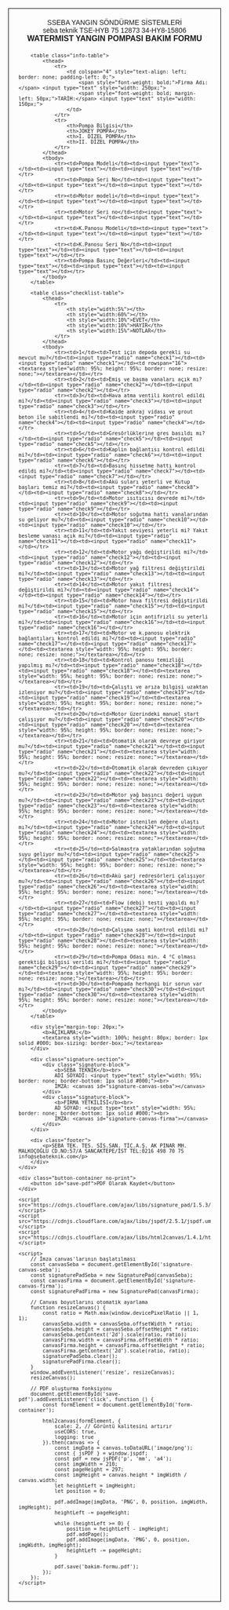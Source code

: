 
<!DOCTYPE html>
<html>
<head>
    <title>SEBA YANGIN - WATERMIST BAKIM FORMU</title>
    <style>
        body { font-family: sans-serif; margin: 0; padding: 20px; box-sizing: border-box; font-size: 12px; }
        .container { width: 100%; max-width: 800px; margin: auto; padding: 20px; border: 1px solid #000; }
        .header { text-align: center; margin-bottom: 20px; }
        .header h1 { font-size: 16px; margin: 0; font-weight: bold; }
        .header p { font-size: 14px; margin: 0; }
        .info-table, .checklist-table { width: 100%; border-collapse: collapse; margin-bottom: 20px; }
        .info-table th, .info-table td, .checklist-table th, .checklist-table td { border: 1px solid #000; padding: 5px; text-align: center; vertical-align: middle; }
        .info-table th { background-color: #f2f2f2; font-weight: bold; }
        .info-table input[type="text"] { width: 95%; border: none; padding: 2px; }
        .checklist-table td:nth-child(2) { text-align: left; }
        .checklist-table input[type="radio"] { margin: 0; }
        .signature-section { display: flex; justify-content: space-between; margin-top: 30px; }
        .signature-block { width: 45%; }
        .signature-block canvas { border: 1px solid #000; width: 100%; height: 100px; }
        .button-container { text-align: center; margin-top: 20px; }
        button { padding: 10px 20px; font-size: 14px; cursor: pointer; }
        @media print { .button-container, .no-print { display: none; } }
    </style>
</head>
<body>
    <div class="container" id="form-container">
        <div class="header">
            <p>SSEBA YANGIN SÖNDÜRME SİSTEMLERİ</p>
            <p>seba teknik TSE-HYB 75 12873 34-HY8-15806</p>
            <h1>WATERMIST YANGIN POMPASI BAKIM FORMU</h1>
        </div>

        <table class="info-table">
            <thead>
                <tr>
                    <td colspan="4" style="text-align: left; border: none; padding-left: 0;">
                        <span style="font-weight: bold;">Firma Adı:</span> <input type="text" style="width: 250px;">
                        <span style="font-weight: bold; margin-left: 50px;">TARİH:</span> <input type="text" style="width: 150px;">
                    </td>
                </tr>
                <tr>
                    <th>Pompa Bilgisi</th>
                    <th>JOKEY POMPA</th>
                    <th>I. DİZEL POMPA</th>
                    <th>II. DİZEL POMPA</th>
                </tr>
            </thead>
            <tbody>
                <tr><td>Pompa Modeli</td><td><input type="text"></td><td><input type="text"></td><td><input type="text"></td></tr>
                <tr><td>Pompa Seri No</td><td><input type="text"></td><td><input type="text"></td><td><input type="text"></td></tr>
                <tr><td>Motor modeli</td><td><input type="text"></td><td><input type="text"></td><td><input type="text"></td></tr>
                <tr><td>Motor Seri no</td><td><input type="text"></td><td><input type="text"></td><td><input type="text"></td></tr>
                <tr><td>K.Panosu Modeli</td><td><input type="text"></td><td><input type="text"></td><td><input type="text"></td></tr>
                <tr><td>K.Panosu Seri No</td><td><input type="text"></td><td><input type="text"></td><td><input type="text"></td></tr>
                <tr><td>Pompa Basınç Değerleri</td><td><input type="text"></td><td><input type="text"></td><td><input type="text"></td></tr>
            </tbody>
        </table>

        <table class="checklist-table">
            <thead>
                <tr>
                    <th style="width:5%"></th>
                    <th style="width:60%"></th>
                    <th style="width:10%">EVET</th>
                    <th style="width:10%">HAYIR</th>
                    <th style="width:15%">NOTLAR</th>
                </tr>
            </thead>
            <tbody>
                <tr><td>1</td><td>Test için depoda gerekli su mevcut mu?</td><td><input type="radio" name="check1"></td><td><input type="radio" name="check1"></td><td rowspan="16"><textarea style="width: 95%; height: 95%; border: none; resize: none;"></textarea></td></tr>
                <tr><td>2</td><td>Emiş ve basma vanaları açık mı?</td><td><input type="radio" name="check2"></td><td><input type="radio" name="check2"></td></tr>
                <tr><td>3</td><td>Hava atma ventili kontrol edildi mi?</td><td><input type="radio" name="check3"></td><td><input type="radio" name="check3"></td></tr>
                <tr><td>4</td><td>Kaide ankraj vidası ve grout beton ile sabitlendi mi?</td><td><input type="radio" name="check4"></td><td><input type="radio" name="check4"></td></tr>
                <tr><td>5</td><td>Gresörlüklerine gres basıldı mı?</td><td><input type="radio" name="check5"></td><td><input type="radio" name="check5"></td></tr>
                <tr><td>6</td><td>Kaplin bağlantısı kontrol edildi mi?</td><td><input type="radio" name="check6"></td><td><input type="radio" name="check6"></td></tr>
                <tr><td>7</td><td>Basınç hissetme hattı kontrol edildi mi?</td><td><input type="radio" name="check7"></td><td><input type="radio" name="check7"></td></tr>
                <tr><td>8</td><td>Akü suları yeterli ve Kutup başları temiz mi?</td><td><input type="radio" name="check8"></td><td><input type="radio" name="check8"></td></tr>
                <tr><td>9</td><td>Motor ısıtıcısı devrede mi?</td><td><input type="radio" name="check9"></td><td><input type="radio" name="check9"></td></tr>
                <tr><td>10</td><td>Motor soğutma hattı vanalarından su geliyor mu?</td><td><input type="radio" name="check10"></td><td><input type="radio" name="check10"></td></tr>
                <tr><td>11</td><td>Yakıt seviyesi yeterli mi? Yakıt besleme vanası açık mı?</td><td><input type="radio" name="check11"></td><td><input type="radio" name="check11"></td></tr>
                <tr><td>12</td><td>Motor yağı değiştirildi mi?</td><td><input type="radio" name="check12"></td><td><input type="radio" name="check12"></td></tr>
                <tr><td>13</td><td>Motor yağ filtresi değiştirildi mi?</td><td><input type="radio" name="check13"></td><td><input type="radio" name="check13"></td></tr>
                <tr><td>14</td><td>Motor yakıt filtresi değiştirildi mi?</td><td><input type="radio" name="check14"></td><td><input type="radio" name="check14"></td></tr>
                <tr><td>15</td><td>Motor hava filtresi değiştirildi mi?</td><td><input type="radio" name="check15"></td><td><input type="radio" name="check15"></td></tr>
                <tr><td>16</td><td>Motor için antifrizli su yeterli mi?</td><td><input type="radio" name="check16"></td><td><input type="radio" name="check16"></td></tr>
                <tr><td>17</td><td>Motor ve k.panosu elektrik bağlantıları kontrol edildi mi?</td><td><input type="radio" name="check17"></td><td><input type="radio" name="check17"></td><td><textarea style="width: 95%; height: 95%; border: none; resize: none;"></textarea></td></tr>
                <tr><td>18</td><td>Kontrol panosu temizliği yapılmış mı?</td><td><input type="radio" name="check18"></td><td><input type="radio" name="check18"></td><td><textarea style="width: 95%; height: 95%; border: none; resize: none;"></textarea></td></tr>
                <tr><td>19</td><td>Çalıştı ve arıza bilgisi uzaktan izleniyor mu?</td><td><input type="radio" name="check19"></td><td><input type="radio" name="check19"></td><td><textarea style="width: 95%; height: 95%; border: none; resize: none;"></textarea></td></tr>
                <tr><td>20</td><td>Motor üzerindeki manuel start çalışıyor mu?</td><td><input type="radio" name="check20"></td><td><input type="radio" name="check20"></td><td><textarea style="width: 95%; height: 95%; border: none; resize: none;"></textarea></td></tr>
                <tr><td>21</td><td>Otomatik olarak devreye giriyor mu?</td><td><input type="radio" name="check21"></td><td><input type="radio" name="check21"></td><td><textarea style="width: 95%; height: 95%; border: none; resize: none;"></textarea></td></tr>
                <tr><td>22</td><td>Otomatik olarak devreden çıkıyor mu?</td><td><input type="radio" name="check22"></td><td><input type="radio" name="check22"></td><td><textarea style="width: 95%; height: 95%; border: none; resize: none;"></textarea></td></tr>
                <tr><td>23</td><td>Motor yağ basıncı değeri uygun mu?</td><td><input type="radio" name="check23"></td><td><input type="radio" name="check23"></td><td><textarea style="width: 95%; height: 95%; border: none; resize: none;"></textarea></td></tr>
                <tr><td>24</td><td>Motor istenilen değere ulaştı mı?</td><td><input type="radio" name="check24"></td><td><input type="radio" name="check24"></td><td><textarea style="width: 95%; height: 95%; border: none; resize: none;"></textarea></td></tr>
                <tr><td>25</td><td>Salmastra yataklarından soğutma suyu geliyor mu?</td><td><input type="radio" name="check25"></td><td><input type="radio" name="check25"></td><td><textarea style="width: 95%; height: 95%; border: none; resize: none;"></textarea></td></tr>
                <tr><td>26</td><td>Akü şarj redresörleri çalışıyor mu?</td><td><input type="radio" name="check26"></td><td><input type="radio" name="check26"></td><td><textarea style="width: 95%; height: 95%; border: none; resize: none;"></textarea></td></tr>
                <tr><td>27</td><td>Flow (debi) testi yapıldı mı?</td><td><input type="radio" name="check27"></td><td><input type="radio" name="check27"></td><td><textarea style="width: 95%; height: 95%; border: none; resize: none;"></textarea></td></tr>
                <tr><td>28</td><td>Çalışma saati kontrol edildi mi?</td><td><input type="radio" name="check28"></td><td><input type="radio" name="check28"></td><td><textarea style="width: 95%; height: 95%; border: none; resize: none;"></textarea></td></tr>
                <tr><td>29</td><td>Pompa Odası min. 4 °C olması gerektiği bilgisi verildi mi?</td><td><input type="radio" name="check29"></td><td><input type="radio" name="check29"></td><td><textarea style="width: 95%; height: 95%; border: none; resize: none;"></textarea></td></tr>
                <tr><td>30</td><td>Pompada herhangi bir sorun var mı?</td><td><input type="radio" name="check30"></td><td><input type="radio" name="check30"></td><td><textarea style="width: 95%; height: 95%; border: none; resize: none;"></textarea></td></tr>
            </tbody>
        </table>

        <div style="margin-top: 20px;">
            <b>AÇIKLAMA;</b>
            <textarea style="width: 100%; height: 80px; border: 1px solid #000; box-sizing: border-box;"></textarea>
        </div>

        <div class="signature-section">
            <div class="signature-block">
                <b>SEBA TEKNİK</b><br>
                ADI SOYADI: <input type="text" style="width: 95%; border: none; border-bottom: 1px solid #000;"><br>
                İMZA: <canvas id="signature-canvas-seba"></canvas>
            </div>
            <div class="signature-block">
                <b>FİRMA YETKİLİSİ</b><br>
                AD SOYAD: <input type="text" style="width: 95%; border: none; border-bottom: 1px solid #000;"><br>
                İMZA: <canvas id="signature-canvas-firma"></canvas>
            </div>
        </div>

        <div class="footer">
            <p>SEBA TEK. TES. SİS.SAN. TİC.A.Ş. AK PINAR MH. MALKOÇOĞLU CD.NO:57/A SANCAKTEPE/İST TEL:0216 498 70 75 info@sebateknik.com</p>
        </div>
    </div>
    
    <div class="button-container no-print">
        <button id="save-pdf">PDF Olarak Kaydet</button>
    </div>

    <script src="https://cdnjs.cloudflare.com/ajax/libs/signature_pad/1.5.3/signature_pad.min.js"></script>
    <script src="https://cdnjs.cloudflare.com/ajax/libs/jspdf/2.5.1/jspdf.umd.min.js"></script>
    <script src="https://cdnjs.cloudflare.com/ajax/libs/html2canvas/1.4.1/html2canvas.min.js"></script>

    <script>
        // İmza canvas'larının başlatılması
        const canvasSeba = document.getElementById('signature-canvas-seba');
        const signaturePadSeba = new SignaturePad(canvasSeba);
        const canvasFirma = document.getElementById('signature-canvas-firma');
        const signaturePadFirma = new SignaturePad(canvasFirma);

        // Canvas boyutlarını otomatik ayarlama
        function resizeCanvas() {
            const ratio = Math.max(window.devicePixelRatio || 1, 1);
            canvasSeba.width = canvasSeba.offsetWidth * ratio;
            canvasSeba.height = canvasSeba.offsetHeight * ratio;
            canvasSeba.getContext('2d').scale(ratio, ratio);
            canvasFirma.width = canvasFirma.offsetWidth * ratio;
            canvasFirma.height = canvasFirma.offsetHeight * ratio;
            canvasFirma.getContext('2d').scale(ratio, ratio);
            signaturePadSeba.clear();
            signaturePadFirma.clear();
        }
        window.addEventListener('resize', resizeCanvas);
        resizeCanvas();

        // PDF oluşturma fonksiyonu
        document.getElementById('save-pdf').addEventListener('click', function () {
            const formElement = document.getElementById('form-container');

            html2canvas(formElement, {
                scale: 2, // Görüntü kalitesini artırır
                useCORS: true,
                logging: true
            }).then(canvas => {
                const imgData = canvas.toDataURL('image/png');
                const { jsPDF } = window.jspdf;
                const pdf = new jsPDF('p', 'mm', 'a4');
                const imgWidth = 210; 
                const pageHeight = 297; 
                const imgHeight = canvas.height * imgWidth / canvas.width;
                let heightLeft = imgHeight;
                let position = 0;

                pdf.addImage(imgData, 'PNG', 0, position, imgWidth, imgHeight);
                heightLeft -= pageHeight;

                while (heightLeft >= 0) {
                    position = heightLeft - imgHeight;
                    pdf.addPage();
                    pdf.addImage(imgData, 'PNG', 0, position, imgWidth, imgHeight);
                    heightLeft -= pageHeight;
                }
                
                pdf.save('bakim-formu.pdf');
            });
        });
    </script>
</body>
</html>

